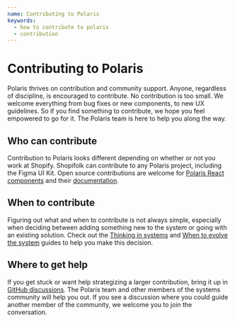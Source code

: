 ```yaml
---
name: Contributing to Polaris
keywords:
  - how to contribute to polaris
  - contribution
---
```


# Contributing to Polaris

Polaris thrives on contribution and community support. Anyone, regardless of discipline, is encouraged to contribute. No contribution is too small. We welcome everything from bug fixes or new components, to new UX guidelines. So if you find something to contribute, we hope you feel empowered to go for it. The Polaris team is here to help you along the way.

## Who can contribute

Contribution to Polaris looks different depending on whether or not you work at Shopify. Shopifolk can contribute to any Polaris project, including the Figma UI Kit. Open source contributions are welcome for [Polaris React components](contributing/components) and their [documentation](/contributing/documentation).

## When to contribute

Figuring out what and when to contribute is not always simple, especially when deciding between adding something new to the system or going with an existing solution. Check out the [Thinking in systems](/contributing/thinking-in-systems) and [When to evolve the system](/contributing/when-to-evolve-the-system) guides to help you make this decision.

## Where to get help

If you get stuck or want help strategizing a larger contribution, bring it up in [GitHub discussions](https://github.com/Shopify/polaris/discussions/new). The Polaris team and other members of the systems community will help you out. If you see a discussion where you could guide another member of the community, we welcome you to join the conversation.
